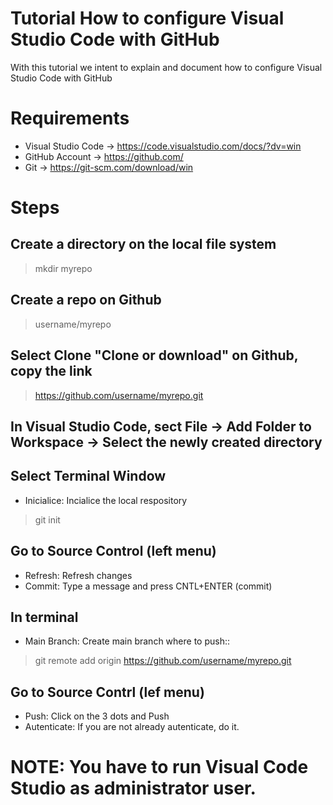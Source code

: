 # Tutorial How to configure Visual Studio Code with GitHub #
With this tutorial we intent to explain and document how to configure Visual Studio Code with GitHub

# Requirements #
- Visual Studio Code -> https://code.visualstudio.com/docs/?dv=win
- GitHub Account -> https://github.com/
- Git -> https://git-scm.com/download/win

# Steps #
## Create a directory on the local file system ##
> mkdir myrepo

## Create a repo on Github ##
> username/myrepo

## Select Clone "Clone or download" on Github, copy the link ##
> https://github.com/username/myrepo.git

## In Visual Studio Code, sect File -> Add Folder to Workspace -> Select the newly created directory ##

## Select Terminal Window ##
- Inicialice: Incialice the local respository
> git init

## Go to Source Control (left menu) ##

- Refresh: Refresh changes
- Commit: Type a message and press CNTL+ENTER (commit)

## In terminal ##
- Main Branch: Create main branch where to push::
> git remote add origin https://github.com/username/myrepo.git

## Go to Source Contrl (lef menu) ##
- Push: Click on the 3 dots and Push
- Autenticate: If you are not already autenticate, do it.

# NOTE: You have to run Visual Code Studio as administrator user. #
